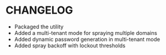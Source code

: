 # CHANGELOG
* Packaged the utility
* Added a multi-tenant mode for spraying multiple domains
* Added dynamic password generation in multi-tenant mode
* Added spray backoff with lockout thresholds

